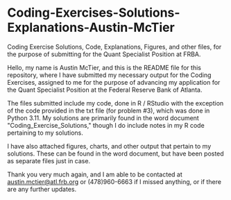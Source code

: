 # Coding-Exercises-Solutions-Explanations-Austin-McTier

Coding Exercise Solutions, Code, Explanations, Figures, and other files, for the purpose of submitting for the Quant Specialist Position at FRBA.

Hello, my name is Austin McTier, and this is the README file for this repository, where I have submitted my necessary output for the Coding Exercises, assigned to me for the purpose of advancing my application for the Quant Specialist Position at the Federal Reserve Bank of Atlanta.

The files submitted include my code, done in R / RStudio with the exception of the code provided in the txt file (for problem #3), which was done in Python 3.11. My solutions are primarily found in the word document "Coding_Exercise_Solutions," though I do include notes in my R code pertaining to my solutions.

I have also attached figures, charts, and other output that pertain to my solutions. These can be found in the word document, but have been posted as separate files just in case.

Thank you very much again, and I am able to be contacted at austin.mctier@atl.frb.org or (478)960-6663 if I missed anything, or if there are any further updates.
